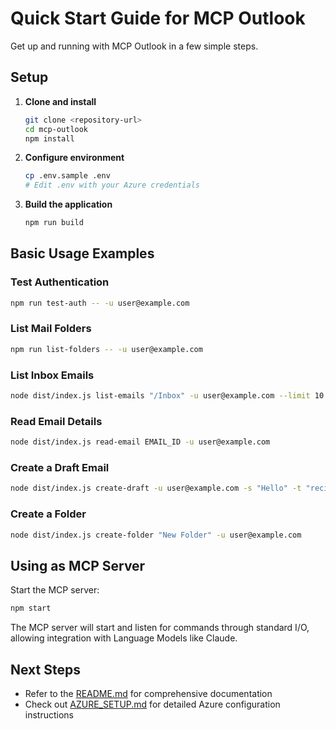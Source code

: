 # Quick Start Guide for MCP Outlook

Get up and running with MCP Outlook in a few simple steps.

## Setup

1. **Clone and install**
   ```bash
   git clone <repository-url>
   cd mcp-outlook
   npm install
   ```

2. **Configure environment**
   ```bash
   cp .env.sample .env
   # Edit .env with your Azure credentials
   ```

3. **Build the application**
   ```bash
   npm run build
   ```

## Basic Usage Examples

### Test Authentication
```bash
npm run test-auth -- -u user@example.com
```

### List Mail Folders
```bash
npm run list-folders -- -u user@example.com
```

### List Inbox Emails
```bash
node dist/index.js list-emails "/Inbox" -u user@example.com --limit 10
```

### Read Email Details
```bash
node dist/index.js read-email EMAIL_ID -u user@example.com
```

### Create a Draft Email
```bash
node dist/index.js create-draft -u user@example.com -s "Hello" -t "recipient@example.com" -m "This is a test email."
```

### Create a Folder
```bash
node dist/index.js create-folder "New Folder" -u user@example.com
```

## Using as MCP Server

Start the MCP server:
```bash
npm start
```

The MCP server will start and listen for commands through standard I/O, allowing integration with Language Models like Claude.

## Next Steps

- Refer to the [README.md](README.md) for comprehensive documentation
- Check out [AZURE_SETUP.md](AZURE_SETUP.md) for detailed Azure configuration instructions
